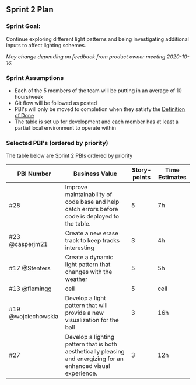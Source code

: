 ## Sprint 2 Plan

### Sprint Goal:

Continue exploring different light patterns and being investigating additional inputs to affect lighting schemes.

_May change depending on feedback from product owner meeting 2020-10-16._

### Sprint Assumptions

* Each of the 5 members of the team will be putting in an average of 10 hours/week
* Git flow will be followed as posted
* PBI's will only be moved to completion when they satisfy the [Definition of Done](/msoe.edu/sdl/sd21/sisyphus/msoe-sisbot/-/wikis/Process/Definition%20of%20Done)
* The table is set up for development and each member has at least a partial local environment to operate within

### Selected PBI's (ordered by priority)

The table below are Sprint 2 PBIs ordered by priority

| PBI Number | Business Value | Story-points | Time Estimates
| ---------- | -------------- | ------------ | -------------- |
| #28 | Improve maintainability of code base and help catch errors before code is deployed to the table. | 5 | 7h |
| #23 @casperjm21 | Create a new erase track to keep tracks interesting | 3 | 4h |
| #17 @Stenters | Create a dynamic light pattern that changes with the weather | 5 | 5h |
| #13 @flemingg | cell | 5 | cell |
| #19 @wojciechowskia | Develop a light pattern that will provide a new visualization for the ball | 3 | 16h|
| #27 | Develop a lighting pattern that is both aesthetically pleasing and energizing for an enhanced visual experience. | 3 | 12h |